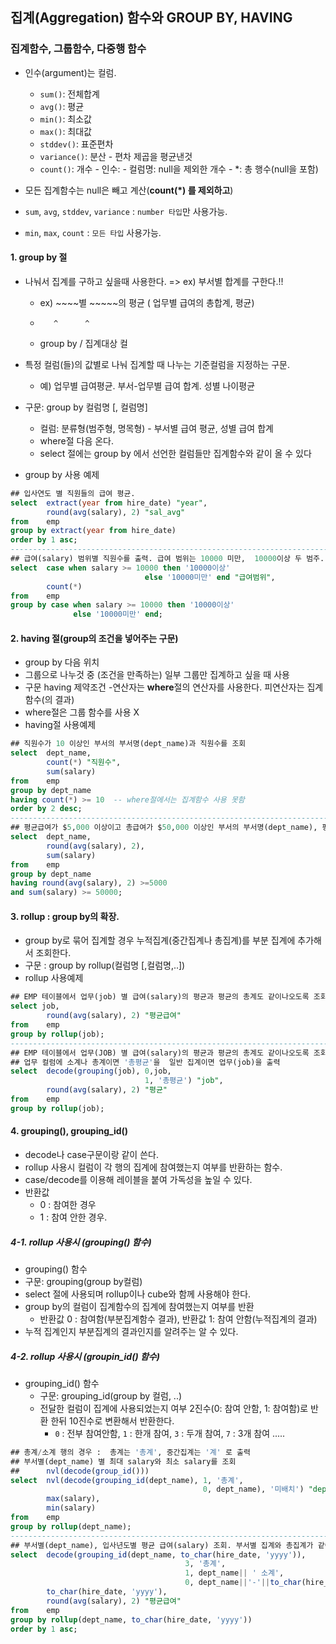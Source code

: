 ## 집계(Aggregation) 함수와 GROUP BY, HAVING

### 집계함수, 그룹함수, 다중행 함수
- 인수(argument)는 컬럼.
  - `sum()`: 전체합계
  - `avg()`: 평균
  - `min()`: 최소값
  - `max()`: 최대값
  - `stddev()`: 표준편차
  - `variance()`: 분산 - 편차 제곱을 평균낸것
  - `count()`: 개수
          - 인수: 
              - 컬럼명: null을 제외한 개수
              -  *: 총 행수(null을 포함)

- 모든 집계함수는 null은 빼고 계산(**count(*) 를 제외하고**)
- `sum`, `avg`, `stddev`, `variance` : `number 타입`만 사용가능.
- `min`, `max`, `count` :  `모든 타입` 사용가능.


#### 1. group by 절
- 나눠서 집계를 구하고 싶을때 사용한다.
    => ex) 부서별 합계를 구한다.!!
    - ex)  ~~~~별 ~~~~~의 평균 ( 업무별 급여의 총합계, 평균)
    -        ^      ^
    - group by / 집계대상 컬

- 특정 컬럼(들)의 값별로 나눠 집계할 때 나누는 기준컬럼을 지정하는 구문.
	- 예) 업무별 급여평균. 부서-업무별 급여 합계. 성별 나이평균
- 구문: group by 컬럼명 [, 컬럼명]
	- 컬럼: 분류형(범주형, 명목형) - 부서별 급여 평균, 성별 급여 합계
	- where절 다음 온다.
	- select 절에는 group by 에서 선언한 컬럼들만 집계함수와 같이 올 수 있다
- group by 사용 예제
```sql
## 입사연도 별 직원들의 급여 평균.
select  extract(year from hire_date) "year",
        round(avg(salary), 2) "sal_avg"
from    emp
group by extract(year from hire_date)
order by 1 asc;
---------------------------------------------------------------------------
## 급여(salary) 범위별 직원수를 출력. 급여 범위는 10000 미만,  10000이상 두 범주.
select  case when salary >= 10000 then '10000이상'
              	     		  else '10000미만' end "급여범위",
        count(*)
from    emp
group by case when salary >= 10000 then '10000이상'
              else '10000미만' end;
```
#### 2. having 절(group의 조건을 넣어주는 구문)
- group by 다음 위치
- 그룹으로 나누것 중 (조건을 만족하는) 일부 그룹만 집계하고 싶을 때 사용
- 구문
    having 제약조건  -연산자는 **where**절의 연산자를 사용한다. 피연산자는 집계함수(의 결과)
- where절은 그룹 함수를 사용 X
- having절 사용예제
```sql
## 직원수가 10 이상인 부서의 부서명(dept_name)과 직원수를 조회
select  dept_name,
        count(*) "직원수",
        sum(salary)
from    emp
group by dept_name
having count(*) >= 10  -- where절에서는 집계함수 사용 못함
order by 2 desc;
--------------------------------------------------------------------------------------------------
## 평균급여가 $5,000 이상이고 총급여가 $50,000 이상인 부서의 부서명(dept_name), 평균급여와 총급여를 조회
select  dept_name,
        round(avg(salary), 2),
        sum(salary)
from    emp
group by dept_name
having round(avg(salary), 2) >=5000 
and sum(salary) >= 50000;
```

#### 3. rollup : group by의 확장.
  - group by로 묶어 집계할 경우 누적집계(중간집계나 총집계)를 부분 집계에 추가해서 조회한다.
  - 구문 : group by rollup(컬럼명 [,컬럼명,..])
- rollup 사용예제
```sql
## EMP 테이블에서 업무(job) 별 급여(salary)의 평균과 평균의 총계도 같이나오도록 조회.
select job,
        round(avg(salary), 2) "평균급여"
from    emp
group by rollup(job);
--------------------------------------------------------------------------------
## EMP 테이블에서 업무(JOB) 별 급여(salary)의 평균과 평균의 총계도 같이나오도록 조회.
## 업무 컬럼에 소계나 총계이면 '총평균'을  일반 집계이면 업무(job)을 출력
select  decode(grouping(job), 0,job, 
                              1, '총평균') "job", 
        round(avg(salary), 2) "평균"
from    emp
group by rollup(job);
```
#### 4. grouping(), grouping_id()
  - decode나 case구문이랑 같이 쓴다.
  - rollup 사용시 컬럼이 각 행의 집계에 참여했는지 여부를 반환하는 함수.
  - case/decode를 이용해 레이블을 붙여 가독성을 높일 수 있다.
  - 반환값
	- 0 : 참여한 경우
	- 1 : 참여 안한 경우.
 
##### 4-1. rollup 사용시 (grouping() 함수)
- grouping() 함수 
 - 구문: grouping(group by컬럼)
 - select 절에 사용되며 rollup이나 cube와 함께 사용해야 한다.
 - group by의 컬럼이 집계함수의 집계에 참여했는지 여부를 반환
	- 반환값 0 : 참여함(부분집계함수 결과), 반환값 1: 참여 안함(누적집계의 결과)
 - 누적 집계인지 부분집계의 결과인지를 알려주는 알 수 있다.


##### 4-2. rollup 사용시 (groupin_id() 함수)
- grouping_id() 함수
  - 구문: grouping_id(group by 컬럼, ..)
  - 전달한 컬럼이 집계에 사용되었는지 여부 2진수(0: 참여 안함, 1: 참여함)로 반환 한뒤 10진수로 변환해서 반환한다.
  	- `0` : 전부 참여안함, `1` : 한개 참여, `3` : 두개 참여, `7` : 3개 참여 .....
```sql
## 총계/소계 행의 경우 :  총계는 '총계', 중간집계는 '계' 로 출력
## 부서별(dept_name) 별 최대 salary와 최소 salary를 조회
##      nvl(decode(group_id()))
select  nvl(decode(grouping_id(dept_name), 1, '총계',
                                           0, dept_name), '미배치') "dept_name",
        max(salary),
        min(salary)
from    emp
group by rollup(dept_name);
---------------------------------------------------------------------------------------------
## 부서별(dept_name), 입사년도별 평균 급여(salary) 조회. 부서별 집계와 총집계가 같이 나오도록 조회
select  decode(grouping_id(dept_name, to_char(hire_date, 'yyyy')),
                                       3, '총계',
                                       1, dept_name|| ' 소계',
                                       0, dept_name||'-'||to_char(hire_date, 'yyyy')) "Label",
        to_char(hire_date, 'yyyy'),
        round(avg(salary), 2) "평균급여"
from    emp
group by rollup(dept_name, to_char(hire_date, 'yyyy'))
order by 1 asc;

```
